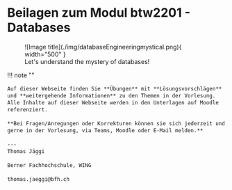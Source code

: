 # Beilagen zum Modul btw2201 - Databases



<figure markdown="span">
  ![Image title](./img/databaseEngineeringmystical.png){ width="500" }
  <figcaption>Let's understand the mystery of databases!</figcaption>
</figure>


!!! note ""

    Auf dieser Webseite finden Sie **Übungen** mit **Lösungsvorschlägen** und **weitergehende Informationen** zu den Themen in der Vorlesung. Alle Inhalte auf dieser Webseite werden in den Unterlagen auf Moodle referenziert. 

    **Bei Fragen/Anregungen oder Korrekturen können sie sich jederzeit und gerne in der Vorlesung, via Teams, Moodle oder E-Mail melden.**
    
    ---
    Thomas Jäggi

    Berner Fachhochschule, WING

    thomas.jaeggi@bfh.ch
